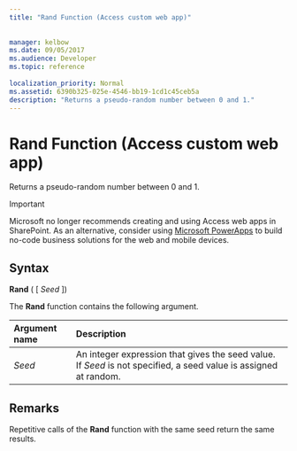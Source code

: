```yaml
---
title: "Rand Function (Access custom web app)"
 
 
manager: kelbow
ms.date: 09/05/2017
ms.audience: Developer
ms.topic: reference
  
localization_priority: Normal
ms.assetid: 6390b325-025e-4546-bb19-1cd1c45ceb5a
description: "Returns a pseudo-random number between 0 and 1."
---
```


# Rand Function (Access custom web app)

Returns a pseudo-random number between 0 and 1.
  
> [!IMPORTANT]
> Microsoft no longer recommends creating and using Access web apps in SharePoint. As an alternative, consider using [Microsoft PowerApps](https://powerapps.microsoft.com/en-us/) to build no-code business solutions for the web and mobile devices. 
  
## Syntax

 **Rand** ( [  *Seed*  ]) 
  
The **Rand** function contains the following argument. 
  
|**Argument name**|**Description**|
|:-----|:-----|
| *Seed*  <br/> |An integer expression that gives the seed value. If  *Seed*  is not specified, a seed value is assigned at random.  <br/> |
   
## Remarks

Repetitive calls of the **Rand** function with the same seed return the same results. 
  

